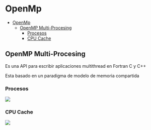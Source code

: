 # OpenMp

- [OpenMp](#openmp)
  - [OpenMP Multi-Procesing](#openmp-multi-procesing)
    - [Procesos](#procesos)
    - [CPU Cache](#cpu-cache)

## OpenMP Multi-Procesing

Es una API para escribir aplicaciones multithread en Fortran C y C++

Esta basado en un paradigma de modelo de memoria compartida

### Procesos

![](../img/2022-11-04T21:42:34,845622642-05:00.png)

### CPU Cache

![](../img/2022-11-04T21:50:42,478425094-05:00.png
)

